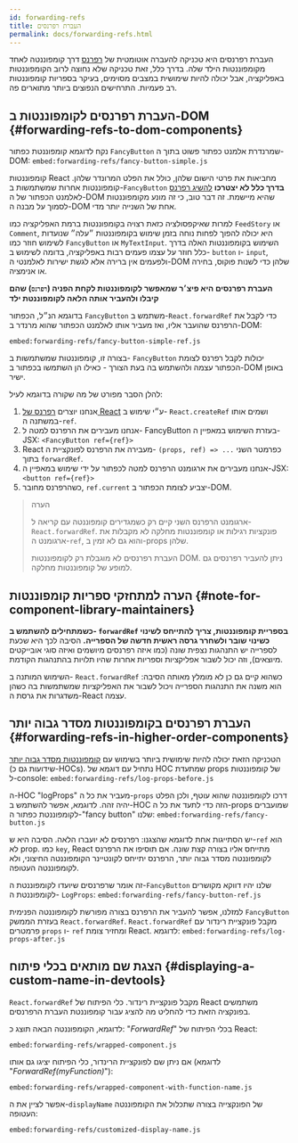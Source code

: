 ```yaml
---
id: forwarding-refs
title: העברת רפרנסים
permalink: docs/forwarding-refs.html
---
```


העברת רפרנסים היא טכניקה להעברה אוטומטית של [רפרנס](/docs/refs-and-the-dom.html) דרך קומפוננטה לאחד מקומפוננטות הילד שלה. בדרך כלל, זאת טכניקה שלא נחוצה לרוב הקומפוננטות באפליקציה, אבל יכולה להיות שימושית במצבים מסוימים, בעיקר בספריות קומפוננטות רב פעמיות. התרחישים הנפוצים ביותר מתוארים פה.

## העברת רפרנסים לקומפוננטות ב-DOM {#forwarding-refs-to-dom-components}

נקח לדוגמא קומפוננטת כפתור `FancyButton` שמרנדרת אלמנט כפתור פשוט בתוך ה-DOM:
`embed:forwarding-refs/fancy-button-simple.js`

קומפוננטות React מחביאות את פרטי הישום שלהן, כולל את הפלט המרונדר שלהן. קומפוננטות אחרות שמשתמשות ב-`FancyButton` **בדרך כלל לא יצטרכו** [להשיג רפרנס](/docs/refs-and-the-dom.html) לאלמנט הכפתור של ה-DOM שהיא מיישמת. זה דבר טוב, כי זה מונע מקומפוננטות לסמוך על מבנה ה-DOM אחת של השנייה יותר מדי.

למרות שאיקפסולציה כזאת רצויה בקומפוננטות ברמת האפליקציה כמו `FeedStory` או `Comment`, היא יכולה להפוך לפחות נוחה בזמן שימוש בקומפוננטות ״עלה״ שנועדות לשימוש חוזר כמו `FancyButton` או `MyTextInput`. השימוש בקומפוננטות האלה בדרך כלל חוזר על עצמו פעמים רבות באפליקציה, בדומה לשימוש ב- `button` ו- `input`, ולפעמים אין ברירה אלא לגשת ישירות לאלמנטי ה-DOM שלהן כדי לשנות פוקוס, בחירה או אנימציה.

**העברת רפרנסים היא פיצ׳ר שמאפשר לקומפוננטות לקחת הפניה (`רפרנס`) שהם קיבלו ולהעביר אותה הלאה לקומפוננטת ילד**

בדוגמא הנ״ל, הכפתור `FancyButton` משתמש ב-`React.forwardRef` כדי לקבל את הרפרנס שהועבר אליו, ואז מעביר אותו לאלמנט הכפתור שהוא מרנדר ב-DOM:

`embed:forwarding-refs/fancy-button-simple-ref.js`

בצורה זו, קומפוננטות שמשתמשות ב- `FancyButton` יכולות לקבל רפרנס לצומת הכפתור עצמה ולהשתמש בה בעת הצורך - כאילו הן השתמשו בכפתור ב-DOM באופן ישיר.

להלן הסבר מפורט של מה שקורה בדוגמא לעיל:

1. אנחנו יוצרים [רפרנס של React](/docs/refs-and-the-dom.html) ע״י שימוש ב- `React.createRef` ושמים אותו במשתנה ה-`ref`.
1. אנחנו מעבירים את הרפרנס למטה ל- FancyButton בעזרת השימוש במאפיין ה-JSX: `<FancyButton ref={ref}>`
1. React מעבירה את הרפרנס לפונקציית ה- `(props, ref) => ...` כפרמטר השני בתוך `forwardRef`.
1. אנחנו מעבירים את ארגומנט הרפרנס למטה לכפתור על ידי שימוש במאפיין ה-JSX: `<button ref={ref}>`
1. כשהרפרנס מחובר, `ref.current` יצביע לצומת הכפתור ב-DOM.

>הערה
>
> ארגומנט הרפרנס השני קיים רק כשמגדירים קומפוננטה עם קריאה ל- `React.forwardRef`. פונקציות רגילות או קומפוננטות מחלקה לא מקבלות את ארגומנט ה-`ref`, והוא גם לא זמין ב-props שלהן.
>
> העברת רפרנסים לא מוגבלת רק לקומפוננטות DOM. ניתן להעביר רפרנסים גם למופע של קומפוננטות מחלקה.

## הערה למתחזקי ספריות קומפוננטות {#note-for-component-library-maintainers}

**כשמתחילים להשתמש ב- `forwardRef` בספריית קומפוננטות, צריך להתייחס לשינוי כשינוי שובר ולשחרר גרסה ראשית חדשה של הספרייה.** הסיבה לכך היא שכעת לספרייה יש התנהגות נצפית שונה (כמו איזה רפרנסים מיושמים ואיזה סוגי אובייקטים מיוצאים), וזה יכול לשבור אפליקציות וספריות אחרות שהיו תלויות בהתנהגות הקודמת.

השימוש המותנה ב- `React.forwardRef` כשהוא קיים גם כן לא מומלץ מאותה הסיבה: הוא משנה את התנהגות הספרייה ויכול לשבור את האפליקציות שמשתמשות בה כשהן משדגרות את גרסת ה-React עצמה.

## העברת רפרנסים בקומפוננטות מסדר גבוה יותר {#forwarding-refs-in-higher-order-components}

הטכניקה הזאת יכולה להיות שימושית ביותר בשימוש עם [קומפוננטות מסדר גבוה יותר](/docs/higher-order-components.html) (שידועות גם כ-HOCs).
נתחיל עם דוגמא של HOC שמתעדת props של קומפוננטות ל-console:
`embed:forwarding-refs/log-props-before.js`

ה-HOC "logProps" מעביר את כל ה-`props` דרכו לקומפוננטה שהוא עוטף, ולכן הפלט יהיה זהה. לדוגמא, אפשר להשתמש ב-HOC הזה כדי לתעד את כל ה-props שמועברים לקומפוננטת כפתור ה-"fancy button" שלנו:
`embed:forwarding-refs/fancy-button.js`

יש הסתייגות אחת לדוגמא שהצגנו: רפרנסים לא יועברו הלאה. הסיבה היא ש-`ref` הוא לא prop. כמו `key`, React מתייחס אליו בצורה קצת שונה. אם תוסיפו את הרפרנס לקומפוננטה מסדר גבוה יותר, הרפרנס יתייחס לקונטיינר הקומפוננטה החיצוני, ולא לקומפוננטה העטופה.

זה אומר שרפרנסים שיועדו לקומפוננטת ה-`FancyButton` שלנו יהיו דווקא מקושרים לקומפוננטת ה- `LogProps`:
`embed:forwarding-refs/fancy-button-ref.js`

למזלנו, אפשר להעביר את הרפרנס בצורה מפורשת לקומפוננטה הפנימית `FancyButton` בעזרת הממשק `React.forwardRef`. `React.forwardRef` מקבל פונקציית רינדור עם פרמטרים `props` ו- `ref` ומחזיר צומת React. לדוגמא:
`embed:forwarding-refs/log-props-after.js`

## הצגת שם מותאים בכלי פיתוח {#displaying-a-custom-name-in-devtools}

`React.forwardRef` מקבל פונקציית רינדור. כלי הפיתוח של React משתמשים בפונקציה הזאת כדי להחליט מה להציג עבור קומפוננטת העברת הרפרנסים.

לדוגמא, הקומפוננטה הבאה תוצג כ: "*ForwardRef*" בכלי הפיתוח של React:

`embed:forwarding-refs/wrapped-component.js`

אם ניתן שם לפונקציית הרינדור, כלי הפיתוח יציגו גם אותו (לדוגמא "*ForwardRef(myFunction)*"):

`embed:forwarding-refs/wrapped-component-with-function-name.js`

אפשר לציין את ה-`displayName` של הפונקצייה בצורה שתכלול את הקומפוננטה העטופה:

`embed:forwarding-refs/customized-display-name.js`
